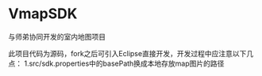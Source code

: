 # VmapSDK
与师弟协同开发的室内地图项目

此项目代码为源码，fork之后可引入Eclipse直接开发，开发过程中应注意以下几点：
1.src/sdk.properties中的basePath换成本地存放map图片的路径
